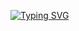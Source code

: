 [![Typing SVG](https://readme-typing-svg.demolab.com?font=Fira+Code&pause=1000&color=6800F7&background=FF4EB400&center=true&vCenter=true&width=435&lines=Leon+README)](https://git.io/typing-svg)
